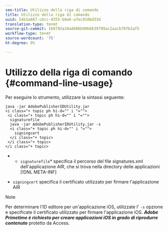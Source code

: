 ```yaml
---
seo-title: Utilizzo della riga di comando
title: Utilizzo della riga di comando
uuid: 54b1e867-c6cc-4355-b8e6-a7ec910bd33d
translation-type: tm+mt
source-git-commit: 1b9792a10ad606b99b6639799ac2aacb707b2af5
workflow-type: tm+mt
source-wordcount: '75'
ht-degree: 0%

---
```



# Utilizzo della riga di comando {#command-line-usage}

Per eseguire lo strumento, utilizzare la sintassi seguente:

```
java -jar AdobePublisherIDUtility.jar 
<i class="+ topic ph hi-d="" i "="">
 <i class="+ topic ph hi-d="" i "="">
  signaturefile 
  java -jar AdobePublisherIDUtility.jar -s 
  <i class="+ topic ph hi-d="" i "="">
    signingcert
  </i class="+ topic>
 </i class="+ topic>
</i class="+ topic>
```

* 
   * `signaturefile`* specifica il percorso del file signatures.xml dell&#39;applicazione AIR, che si trova nella directory delle applicazioni [!DNL META-INF]

* `signingcert` specifica il certificato utilizzato per firmare l&#39;applicazione AIR

>[!NOTE]
>
>Per determinare l&#39;ID editore per un&#39;applicazione iOS, utilizzate l&#39; `-s` opzione e specificate il certificato utilizzato per firmare l&#39;applicazione iOS. ***Adobe Primetime è richiesto per creare applicazioni iOS in grado di riprodurre contenuto*** protetto da Access.

